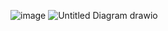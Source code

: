 
![image](https://user-images.githubusercontent.com/94156761/143112773-77bc3ff0-78d5-4ce6-9f41-1fba1d886a7e.png)
![Untitled Diagram drawio](https://user-images.githubusercontent.com/94156761/143115719-292d3451-2151-4518-8bd0-4bfe24ff87ff.png)
